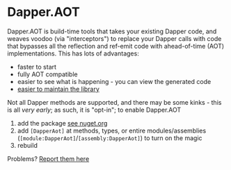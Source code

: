 # Dapper.AOT

Dapper.AOT is build-time tools that takes your existing Dapper code, and weaves voodoo (via "interceptors") to replace your Dapper calls with
code that bypasses all the reflection and ref-emit code with ahead-of-time (AOT) implementations. This has lots of advantages:

- faster to start
- fully AOT compatible
- easier to see what is happening - you can view the generated code
- [easier to maintain the library](https://github.com/DapperLib/Dapper/issues/1909)

Not all Dapper methods are supported, and there may be some kinks - this is all *very early*; as such, it is "opt-in"; to enable Dapper.AOT

1. add the package [see nuget.org](https://www.nuget.org/packages/Dapper.AOT#package-reference)
2. add `[DapperAot]` at methods, types, or entire modules/assemblies (`[module:DapperAot]`/`[assembly:DapperAot]`) to turn on the magic
3. rebuild

Problems? [Report them here](https://github.com/DapperLib/DapperAOT/issues)